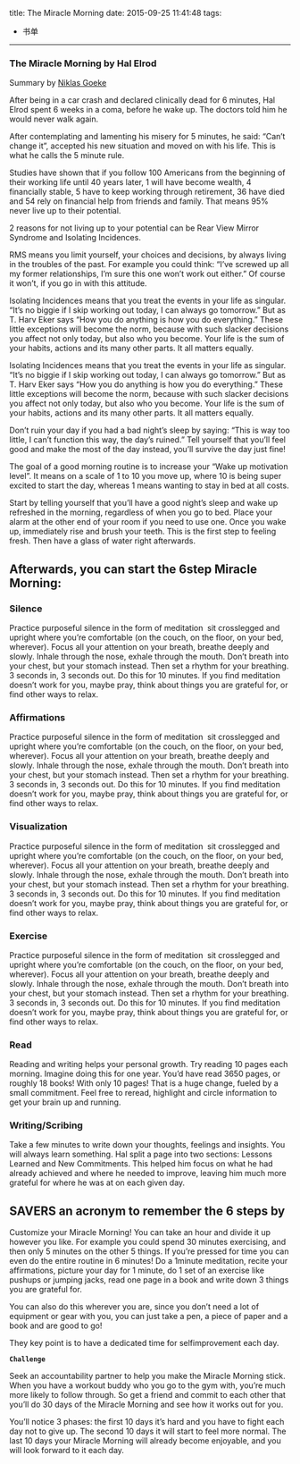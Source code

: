 title: The Miracle Morning
date: 2015-09-25 11:41:48
tags:
- 书单
---
### The Miracle Morning by Hal Elrod 

Summary by [Niklas Goeke](http://niklasgoeke.com/)

After being in a car crash and declared clinically dead for 6 minutes, Hal Elrod spent 6 weeks in a coma, before he wake up. The doctors told him he would never walk again.

After contemplating and lamenting his misery for 5 minutes, he said: “Can’t change it”, accepted his new situation and moved on with his life. This is what he calls the 5 minute rule.

Studies have shown that if you follow 100 Americans from the beginning of their working life until 40 years later, 1 will have become wealth, 4 financially stable, 5 have to keep working through retirement, 36 have died and 54 rely on financial help from friends and family. That means 95% never live up to their potential.

2 reasons for not living up to your potential can be Rear View Mirror Syndrome and Isolating Incidences.

RMS means you limit yourself, your choices and decisions, by always living in the troubles of the past. For example you could think: “I’ve screwed up all my former relationships, I’m sure this one won’t work out either.” Of course it won’t, if you go in with this attitude.Isolating Incidences means that you treat the events in your life as singular. “It’s no biggie if I skip working out today, I can always go tomorrow.” But as T. Harv Eker says “How you do anything is how you do everything.” These little exceptions will become the norm, because with such slacker decisions you affect not only today, but also who you become. Your life is the sum of your habits, actions and its many other parts. It all matters equally.Isolating Incidences means that you treat the events in your life as singular. “It’s no biggie if I skip working out today, I can always go tomorrow.” But as T. Harv Eker says “How you do anything is how you do everything.” These little exceptions will become the norm, because with such slacker decisions you affect not only today, but also who you become. Your life is the sum of your habits, actions and its many other parts. It all matters equally.Don’t ruin your day if you had a bad night’s sleep by saying: “This is way too little, I can’t function this way, the day’s ruined.” Tell yourself that you’ll feel good and make the most of the day instead, you’ll survive the day just fine!

The goal of a good morning routine is to increase your “Wake up motivation level”. It means on a scale of 1 to 10 you move up, where 10 is being super excited to start the day, whereas 1 means wanting to stay in bed at all costs.

Start by telling yourself that you’ll have a good night’s sleep and wake up refreshed in the morning, regardless of when you go to bed. Place your alarm at the other end of your room if you need to use one. Once you wake up, immediately rise and brush your teeth. This is the first step to feeling fresh. Then have a glass of water right afterwards.

**Afterwards, you can start the 6­step Miracle Morning:**
------
### **Silence**
Practice purposeful silence in the form of meditation ­ sit cross­legged and upright where you’re comfortable (on the couch, on the floor, on your bed, wherever). Focus all your attention on your breath, breathe deeply and slowly. Inhale through the nose, exhale through the mouth. Don’t breath into your chest, but your stomach instead. Then set a rhythm for your breathing. 3 seconds in, 3 seconds out. Do this for 10 minutes. If you find meditation doesn’t work for you, maybe pray, think about things you are grateful for, or find other ways to relax.

### **Affirmations**
Practice purposeful silence in the form of meditation ­ sit cross­legged and upright where you’re comfortable (on the couch, on the floor, on your bed, wherever). Focus all your attention on your breath, breathe deeply and slowly. Inhale through the nose, exhale through the mouth. Don’t breath into your chest, but your stomach instead. Then set a rhythm for your breathing. 3 seconds in, 3 seconds out. Do this for 10 minutes. If you find meditation doesn’t work for you, maybe pray, think about things you are grateful for, or find other ways to relax.

### **Visualization**
Practice purposeful silence in the form of meditation ­ sit cross­legged and upright where you’re comfortable (on the couch, on the floor, on your bed, wherever). Focus all your attention on your breath, breathe deeply and slowly. Inhale through the nose, exhale through the mouth. Don’t breath into your chest, but your stomach instead. Then set a rhythm for your breathing. 3 seconds in, 3 seconds out. Do this for 10 minutes. If you find meditation doesn’t work for you, maybe pray, think about things you are grateful for, or find other ways to relax.

### **Exercise**
Practice purposeful silence in the form of meditation ­ sit cross­legged and upright where you’re comfortable (on the couch, on the floor, on your bed, wherever). Focus all your attention on your breath, breathe deeply and slowly. Inhale through the nose, exhale through the mouth. Don’t breath into your chest, but your stomach instead. Then set a rhythm for your breathing. 3 seconds in, 3 seconds out. Do this for 10 minutes. If you find meditation doesn’t work for you, maybe pray, think about things you are grateful for, or find other ways to relax.

### **Read**
Reading and writing helps your personal growth. Try reading 10 pages each morning. Imagine doing this for one year. You’d have read 3650 pages, or roughly 18 books! With only 10 pages! That is a huge change, fueled by a small commitment. Feel free to re­read, highlight and circle information to get your brain up and running.

### **Writing/Scribing**Take a few minutes to write down your thoughts, feelings and insights. You will always learn something. Hal split a page into two sections: Lessons Learned and New Commitments. This helped him focus on what he had already achieved and where he needed to improve, leaving him much more grateful for where he was at on each given day.**SAVERS ­an acronym to remember the 6 steps by**----
Customize your Miracle Morning! You can take an hour and divide it up however you like. For example you could spend 30 minutes exercising, and then only 5 minutes on the other 5 things. If you’re pressed for time you can even do the entire routine in 6 minutes! Do a 1­minute meditation, recite your affirmations, picture your day for 1 minute, do 1 set of an exercise like pushups or jumping jacks, read one page in a book and write down 3 things you are grateful for.
You can also do this wherever you are, since you don’t need a lot of equipment or gear with you, you can just take a pen, a piece of paper and a book and are good to go!
They key point is to have a dedicated time for self­improvement each day.**`Challenge`**
Seek an accountability partner to help you make the Miracle Morning stick. When you have a workout buddy who you go to the gym with, you’re much more likely to follow through. So get a friend and commit to each other that you’ll do 30 days of the Miracle Morning and see how it works out for you.
You’ll notice 3 phases: the first 10 days it’s hard and you have to fight each day not to give up. The second 10 days it will start to feel more normal. The last 10 days your Miracle Morning will already become enjoyable, and you will look forward to it each day.